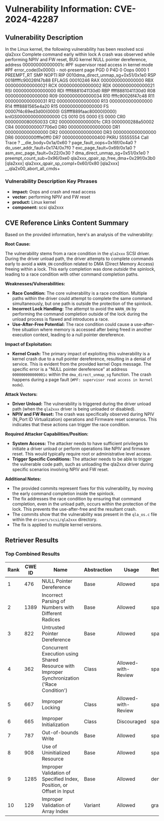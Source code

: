 # Vulnerability Information: CVE-2024-42287

## Vulnerability Description
In the Linux kernel, the following vulnerability has been resolved scsi qla2xxx Complete command early within lock A crash was observed while performing NPIV and FW reset, BUG kernel NULL pointer dereference, address 000000000000001c #PF supervisor read access in kernel mode #PF error_code(0x0000) - not-present page PGD 0 P4D 0 Oops 0000 1 PREEMPT_RT SMP NOPTI RIP 0010dma_direct_unmap_sg+0x51/0x1e0 RSP 0018ffffc90026f47b88 EFLAGS 00010246 RAX 0000000000000000 RBX 0000000000000021 RCX 0000000000000002 RDX 0000000000000021 RSI 0000000000000000 RDI ffff8881041130d0 RBP ffff8881041130d0 R08 0000000000000000 R09 0000000000000034 R10 ffffc90026f47c48 R11 0000000000000031 R12 0000000000000000 R13 0000000000000000 R14 ffff8881565e4a20 R15 0000000000000000 FS 00007f4c69ed3d00(0000) GSffff889faac80000(0000) knlGS0000000000000000 CS 0010 DS 0000 ES 0000 CR0 0000000080050033 CR2 000000000000001c CR3 0000000288a50002 CR4 00000000007706e0 DR0 0000000000000000 DR1 0000000000000000 DR2 0000000000000000 DR3 0000000000000000 DR6 00000000fffe0ff0 DR7 0000000000000400 PKRU 55555554 Call Trace ? __die_body+0x1a/0x60 ? page_fault_oops+0x16f/0x4a0 ? do_user_addr_fault+0x174/0x7f0 ? exc_page_fault+0x69/0x1a0 ? asm_exc_page_fault+0x22/0x30 ? dma_direct_unmap_sg+0x51/0x1e0 ? preempt_count_sub+0x96/0xe0 qla2xxx_qpair_sp_free_dma+0x29f/0x3b0 [qla2xxx] qla2xxx_qpair_sp_compl+0x60/0x80 [qla2xxx] __qla2x00_abort_all_cmds+

### Vulnerability Description Key Phrases
- **impact:** Oops and crash and read access
- **vector:** performing NPIV and FW reset
- **product:** Linux kernel
- **component:** scsi qla2xxx

## CVE Reference Links Content Summary
Based on the provided information, here's an analysis of the vulnerability:

**Root Cause:**

The vulnerability stems from a race condition in the `qla2xxx` SCSI driver. During the driver unload path, the driver attempts to complete commands early to avoid a `WARN_ON` condition related to DMA (Direct Memory Access) freeing within a lock. This early completion was done *outside* the spinlock, leading to a race condition with other command completion paths.

**Weaknesses/Vulnerabilities:**

-   **Race Condition:**  The core vulnerability is a race condition.  Multiple paths within the driver could attempt to complete the same command simultaneously, but one path is outside the protection of the spinlock.
-   **Incorrect Lock Handling:** The attempt to avoid the `WARN_ON` by performing the command completion outside of the lock during the unload process is flawed and introduces a race.
-   **Use-After-Free Potential:** The race condition could cause a use-after-free situation where memory is accessed after being freed in another execution context, leading to a null pointer dereference.

**Impact of Exploitation:**

-   **Kernel Crash:** The primary impact of exploiting this vulnerability is a kernel crash due to a null pointer dereference, resulting in a denial of service. This is evident from the provided kernel Oops message. The specific error is a "NULL pointer dereference" at address `000000000000001c` within the `dma_direct_unmap_sg` function. The crash happens during a page fault (`#PF: supervisor read access in kernel mode`).

**Attack Vectors:**

-   **Driver Unload:** The vulnerability is triggered during the driver unload path (when the `qla2xxx` driver is being unloaded or disabled).
-   **NPIV and FW Reset:** The crash was specifically observed during NPIV (N\_Port ID Virtualization) operations and Firmware reset scenarios. This indicates that these actions can trigger the race condition.

**Required Attacker Capabilities/Position:**

-   **System Access:** The attacker needs to have sufficient privileges to initiate a driver unload or perform operations like NPIV and firmware reset. This would typically require root or administrative level access.
-   **Trigger Specific Conditions:**  The attacker needs to be able to trigger the vulnerable code path, such as unloading the qla2xxx driver during specific scenarios involving NPIV and FW reset.

**Additional Notes:**

- The provided commits represent fixes for this vulnerability, by moving the early command completion inside the spinlock.
-   The fix addresses the race condition by ensuring that command completion, even in the unload path, occurs within the protection of the lock. This prevents the use-after-free and the resultant crash.
-   The commits show that the vulnerability was present in the `qla_os.c` file within the `drivers/scsi/qla2xxx` directory.
- The fix is applied to multiple kernel versions.

## Retriever Results

### Top Combined Results

| Rank | CWE ID | Name | Abstraction | Usage  | Retrievers | Individual Scores |
|------|--------|------|-------------|-------|------------|-------------------|
| 1 | 476 | NULL Pointer Dereference | Base | Allowed | sparse | 0.077 |
| 2 | 1389 | Incorrect Parsing of Numbers with Different Radices | Base | Allowed | sparse | 0.074 |
| 3 | 822 | Untrusted Pointer Dereference | Base | Allowed | sparse | 0.073 |
| 4 | 362 | Concurrent Execution using Shared Resource with Improper Synchronization ('Race Condition') | Class | Allowed-with-Review | sparse | 0.073 |
| 5 | 667 | Improper Locking | Class | Allowed-with-Review | sparse | 0.072 |
| 6 | 665 | Improper Initialization | Class | Discouraged | sparse | 0.072 |
| 7 | 787 | Out-of-bounds Write | Base | Allowed | sparse | 0.071 |
| 8 | 908 | Use of Uninitialized Resource | Base | Allowed | sparse | 0.071 |
| 9 | 1285 | Improper Validation of Specified Index, Position, or Offset in Input | Base | Allowed | dense | 0.623 |
| 10 | 129 | Improper Validation of Array Index | Variant | Allowed | graph | 0.003 |

